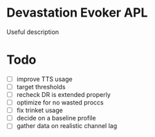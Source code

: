 # Devastation Evoker APL
Useful description

# Todo
- [ ] improve TTS usage
- [ ] target thresholds
- [ ] recheck DR is extended properly
- [ ] optimize for no wasted proccs
- [ ] fix trinket usage
- [ ] decide on a baseline profile
- [ ] gather data on realistic channel lag